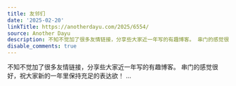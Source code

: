```yaml
---
title: 友邻们
date: '2025-02-20'
linkTitle: https://anotherdayu.com/2025/6554/
source: Another Dayu
description: 不知不觉加了很多友情链接，分享些大家近一年写的有趣博客。 串门的感觉很好，祝大家新的一年里保持充足的表达欲！ ...
disable_comments: true
---
```

不知不觉加了很多友情链接，分享些大家近一年写的有趣博客。 串门的感觉很好，祝大家新的一年里保持充足的表达欲！ ...